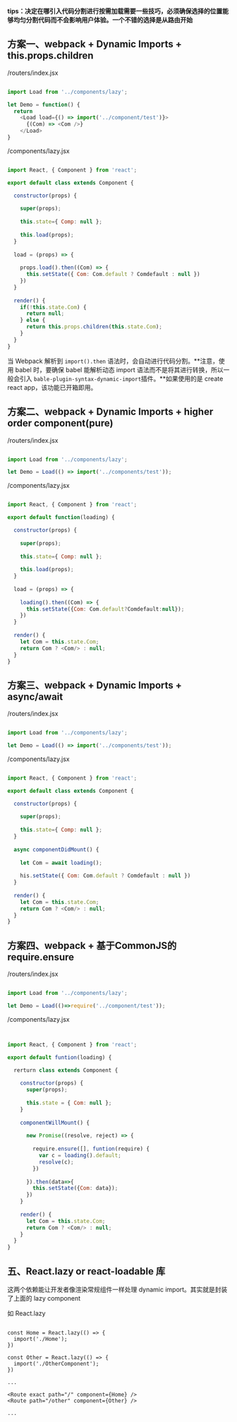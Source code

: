 **tips：决定在哪引入代码分割进行按需加载需要一些技巧，必须确保选择的位置能够均匀分割代码而不会影响用户体验。一个不错的选择是从路由开始**


## 方案一、webpack + Dynamic Imports + this.props.children

/routers/index.jsx

```javascript

import Load from '../components/lazy';

let Demo = function() {
  return
    <Load load={() => import('../component/test')}>
      {(Com) => <Com />}
    </Load>
}

```

/components/lazy.jsx

```javascript

import React, { Component } from 'react';

export default class extends Component {

  constructor(props) {
  
    super(props);
    
    this.state={ Comp: null };
    
    this.load(props);
  }
  
  load = (props) => {
  
    props.load().then((Com) => {
      this.setState({ Com: Com.default ? Comdefault : null })
    })
  }
  
  render() {
    if(!this.state.Com) {
      return null;
    } else {
      return this.props.children(this.state.Com);
    }
  }
}

```

当 Webpack 解析到 `import().then` 语法时，会自动进行代码分割。**注意，使用 babel 时，要确保 babel 能解析动态 import 语法而不是将其进行转换，所以一般会引入 `bable-plugin-syntax-dynamic-import`插件。**如果使用的是 create react app，该功能已开箱即用。




## 方案二、webpack + Dynamic Imports + higher order component(pure)


/routers/index.jsx

```javascript

import Load from '../components/lazy';

let Demo = Load(() => import('../components/test'));

```

/components/lazy.jsx

```javascript

import React, { Component } from 'react';

export default function(loading) {

  constructor(props) {
  
    super(props);
    
    this.state={ Comp: null };
    
    this.load(props);
  }
  
  load = (props) => {
  
    loading().then((Com) => {
      this.setState({Com: Com.default?Comdefault:null});
    })
  }
  
  render() {
    let Com = this.state.Com;
    return Com ? <Com/> : null;
  }
}

```


## 方案三、webpack + Dynamic Imports + async/await


/routers/index.jsx

```javascript

import Load from '../components/lazy';

let Demo = Load(() => import('../components/test'));

```

/components/lazy.jsx

```javascript

import React, { Component } from 'react';

export default class extends Component {

  constructor(props) {
  
    super(props);
    
    this.state={ Comp: null };
  }
  
  async componentDidMount() {
    
    let Com = await loading();
    
    his.setState({ Com: Com.default ? Comdefault : null })
  }
  
  render() {
    let Com = this.state.Com;
    return Com ? <Com/> : null;
  }
}

```


## 方案四、webpack + 基于CommonJS的require.ensure


/routers/index.jsx

```javascript

import Load from '../components/lazy';

let Demo = Load(()=>require('../component/test'));

```

/components/lazy.jsx

```javascript


import React, { Component } from 'react';

export default funtion(loading) {

  rerturn class extends Component {
  
    constructor(props) {
      super(props);
      
      this.state = { Com: null };
    }
    
    componentWillMount() {
    
      new Promise((resolve, reject) => {
      
        require.ensure([], funtion(require) {
          var c = loading().default;
          resolve(c);
        })
        
      }).then(data=>{
        this.setState({Com: data});
      })
    }
    
    render() {
      let Com = this.state.Com;
      return Com ? <Com/> : null; 
    }
  }
}

```


## 五、React.lazy or react-loadable 库

这两个依赖能让开发者像渲染常规组件一样处理 dynamic import。其实就是封装了上面的 lazy component

如 React.lazy

```

const Home = React.lazy(() => {
  import('./Home');
})

const Other = React.lazy(() => {
  import('./OtherComponent');
})

...

<Route exact path="/" component={Home} />
<Route path="/other" component={Other} />

...

```

